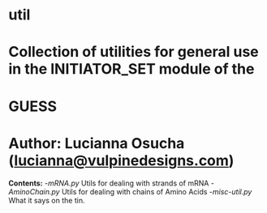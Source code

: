 # util
# 
# Collection of utilities for general use in the INITIATOR_SET module of the
# GUESS
# 
# Author: Lucianna Osucha (lucianna@vulpinedesigns.com)



**Contents:**
  -*mRNA.py*					Utils for dealing with strands of mRNA
  -*AminoChain.py*		Utils for dealing with chains of Amino Acids
  -*misc-util.py*			What it says on the tin.
